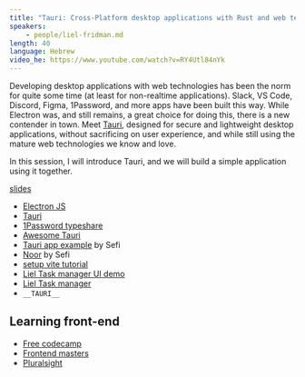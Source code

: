 ```yaml
---
title: "Tauri: Cross-Platform desktop applications with Rust and web technologies"
speakers:
    - people/liel-fridman.md
length: 40
language: Hebrew
video_he: https://www.youtube.com/watch?v=RY4Utl84nYk
---
```


Developing desktop applications with web technologies has been the norm for quite some time (at least for non-realtime applications).
Slack, VS Code, Discord, Figma, 1Password, and more apps have been built this way. While Electron was, and still remains, a great choice for doing this, there is a new contender in town.
Meet [Tauri](https://tauri.app/), designed for secure and lightweight desktop applications, without sacrificing on user experience, and while still using the mature web technologies we know and love.

In this session, I will introduce Tauri, and we will build a simple application using it together.

[slides](/slides/TauriSlideshow.pdf)

* [Electron JS](https://www.electronjs.org/)
* [Tauri](https://tauri.app/)
* [1Password typeshare](https://github.com/1Password/typeshare)
* [Awesome Tauri](https://github.com/tauri-apps/awesome-tauri)
* [Tauri app example](https://github.com/Levminer/cores) by Sefi
* [Noor](https://noor.to/features) by Sefi
* [setup vite tutorial](https://tauri.app/start/frontend/vite/)
* [Liel Task manager UI demo](https://github.com/lielfr/task-manager-ui-demo)
* [Liel Task manager](https://github.com/lielfr/tauri-task-manager)
* `__TAURI__`


## Learning front-end

* [Free codecamp](https://www.freecodecamp.org/learn/)
* [Frontend masters](https://frontendmasters.com/)
* [Pluralsight](https://www.pluralsight.com/)

